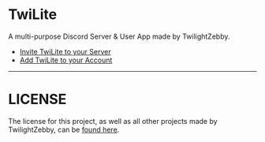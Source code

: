 # TwiLite
A multi-purpose Discord Server & User App made by TwilightZebby.

- [Invite TwiLite to your Server](https://discord.com/api/oauth2/authorize?client_id=784058687412633601&permissions=274878221312&scope=applications.commands%20bot)
- [Add TwiLite to your Account](https://discord.com/api/oauth2/authorize?client_id=784058687412633601&scope=applications.commands&integration_type=1)

---

# LICENSE
The license for this project, as well as all other projects made by TwilightZebby, can be [found here](https://github.com/TwilightZebby/license/blob/main/license.md).
